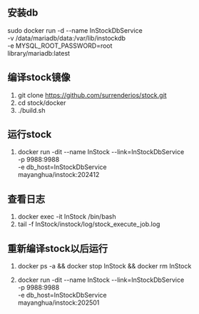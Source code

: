 


## 安装db
sudo docker run -d --name InStockDbService \
-v /data/mariadb/data:/var/lib/instockdb \
-e MYSQL_ROOT_PASSWORD=root \
library/mariadb:latest

## 编译stock镜像
1. git clone https://github.com/surrenderios/stock.git
2. cd stock/docker
3. ./build.sh


## 运行stock
1. docker run -dit --name InStock --link=InStockDbService \
-p 9988:9988 \
-e db_host=InStockDbService \
mayanghua/instock:202412

## 查看日志
1. docker exec -it InStock /bin/bash
2. tail -f InStock/instock/log/stock_execute_job.log


## 重新编译stock以后运行
1. docker ps -a && docker stop InStock && docker rm InStock

2. docker run -dit --name InStock --link=InStockDbService \
-p 9988:9988 \
-e db_host=InStockDbService \
mayanghua/instock:202501


